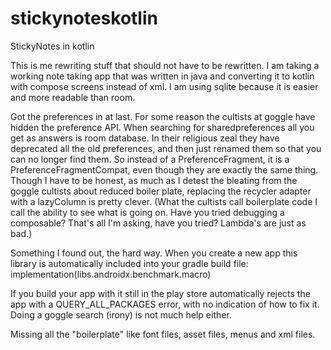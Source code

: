 # stickynoteskotlin
StickyNotes in kotlin

This is me rewriting stuff that should not have to be rewritten.
I am taking a working note taking app that was written in java and converting it to kotlin with compose screens instead of xml.
I am using sqlite because it is easier and more readable than room.

Got the preferences in at last. For some reason the cultists at goggle have hidden the preference API. When searching for sharedpreferences all you get as answers is room database. In their religious zeal they have deprecated all the old preferences, and then just renamed them so that you can no longer find them. So instead of a PreferenceFragment, it is a PreferenceFragmentCompat, even though they are exactly the same thing.
Though I have to be honest, as much as I detest the bleating from the goggle cultists about reduced boiler plate, replacing the recycler adapter with a lazyColumn is pretty clever.
(What the cultists call boilerplate code I call the ability to see what is going on. Have you tried debugging a composable? That's all I'm asking, have you tried? Lambda's are just as bad.)

Something I found out, the hard way. When you create a new app this library is automatically included into your gradle build file: 
implementation(libs.androidx.benchmark.macro)

If you build your app with it still in the play store automatically rejects the app with a QUERY_ALL_PACKAGES error, with no indication of how to fix it. Doing a goggle search (irony) is not much help either.

Missing all the "boilerplate" like font files, asset files, menus and xml files.
